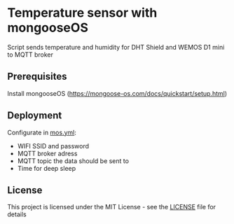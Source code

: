 # Temperature sensor with mongooseOS
Script sends temperature and humidity for DHT Shield and WEMOS D1 mini to MQTT broker

## Prerequisites
Install mongooseOS (https://mongoose-os.com/docs/quickstart/setup.html)

## Deployment
Configurate in [mos.yml](mos.yml):
* WIFI SSID and password
* MQTT broker adress
* MQTT topic the data should be sent to
* Time for deep sleep

## License
This project is licensed under the MIT License - see the [LICENSE](LICENSE) file for details
